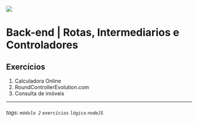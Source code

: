 ![](https://i.imgur.com/xG74tOh.png)

# Back-end | Rotas, Intermediarios e Controladores

## Exercícios

1. Calculadora Online
2. RoundControllerEvolution.com
3. Consulta de imóveis

---

###### tags: `módulo 2` `exercícios` `lógica` `nodeJS`
